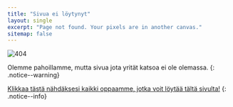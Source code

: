 ```yaml
---
title: "Sivua ei löytynyt"
layout: single
excerpt: "Page not found. Your pixels are in another canvas."
sitemap: false
---
```


![404](/images/404.jpg)

Olemme pahoillamme, mutta sivua jota yrität katsoa ei ole olemassa.
{: .notice--warning}

[Klikkaa tästä nähdäksesi kaikki oppaamme, jotka voit löytää tältä sivulta!](site-navigation)
{: .notice--info}
